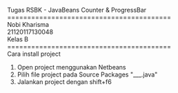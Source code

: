 Tugas RSBK - JavaBeans Counter & ProgressBar <br>
=========================================<br>
Nobi Kharisma <br>
21120117130048 <br>
Kelas B<br>
=========================================<br>
Cara install project <br>
1. Open project menggunakan Netbeans<br>
2. Pilih file project pada Source Packages "___.java"<br>
2. Jalankan project dengan shift+f6<br>
